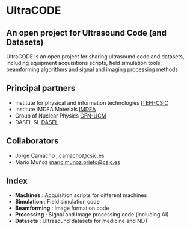 # UltraCODE
## An open project for Ultrasound Code (and Datasets)

UltraCODE is an open project for sharing ultrasound code and datasets, including equipment acquisitions scripts, field simulation tools, beamforming algorithms and signal and imaging processing methods

## Principal partners
- Institute for physical and information technologies [ITEFI-CSIC](https://www.itefi.csic.es/en)
- Institute IMDEA Materials [IMDEA](https://materials.imdea.org/)
- Group of Nuclear Physics [GFN-UCM](https://www.ucm.es/gfn/)
- DASEL SL [DASEL](https://www.daselsistemas.com/en/)

## Collaborators
- Jorge Camacho [j.camacho@csic.es](mailto:j.camacho@csic.es)
- Mario Muñoz   [mario.munoz.prieto@csic.es](mailto:mario.munoz.prieto@csic.es)

## Index
- **Machines**    : Acquisition scripts for different machines
- **Simulation**  : Field simulation code
- **Beamforming** : Image formation code
- **Processing**  : Signal and Image processing code (including AI)
- **Datasets**    : Ultrasound datasets for medicine and NDT


